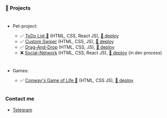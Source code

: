 ### 🚨 Projects

#

- Pet-project:

  - ✅ [ToDo List 🧾](https://github.com/viktor-drok/React-ToDo-List) (HTML, CSS, React JS), [📂 deploy](https://viktor-drok.github.io/React-ToDo-List/)
  - ✅ [Custom Swiper](https://github.com/viktor-drok/hand-made-swiper) (HTML, CSS, JS), [📂 deploy](https://viktor-drok.github.io/hand-made-swiper/)
  - ✅ [Drag-And-Drop](https://github.com/viktor-drok/drag-and-drop) (HTML, CSS, JS), [📂 deploy](https://viktor-drok.github.io/drag-and-drop/)
  - ❌ [Social-Network](https://github.com/viktor-drok/React-Social-Network) (HTML, CSS, React JS), [📂 deploy](https://viktor-drok.github.io/React-Social-Network/) (in dev process)

#

- Games:

  - ✅ [Conway's Game of Life 🎲](https://github.com/viktor-drok/gol-rev2) (HTML, CSS JS), [📂 deploy](https://viktor-drok.github.io/gol-rev2/)

#

### Contact me

- [Telegram](https://t.me/viktor_drok)
